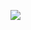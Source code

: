 <a href="https://codeclimate.com/github/NikitaVinokurov27/321/maintainability"><img src="https://api.codeclimate.com/v1/badges/580916b633a2634d3301/maintainability" /></a>
